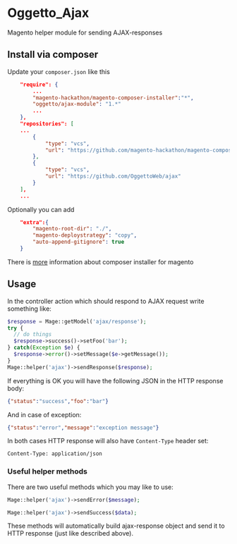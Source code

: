 # Oggetto_Ajax

Magento helper module for sending AJAX-responses

## Install via composer

Update your `composer.json` like this

```JSON
    "require": {
        ...
        "magento-hackathon/magento-composer-installer":"*",
        "oggetto/ajax-module": "1.*"
        ...
    },
    "repositories": [
    ...
        {
            "type": "vcs",
            "url": "https://github.com/magento-hackathon/magento-composer-installer"
        },
        {
            "type": "vcs",
            "url": "https://github.com/OggettoWeb/ajax"
        }
    ],
    ...
```

Optionally you can add

```JSON
    "extra":{
        "magento-root-dir": "./",
        "magento-deploystrategy": "copy",
        "auto-append-gitignore": true
    }
```

There is [more](https://github.com/magento-hackathon/magento-composer-installer/blob/master/README.md) information
about composer installer for magento

## Usage

In the controller action which should respond to AJAX request write something like:

```php
$response = Mage::getModel('ajax/response');
try {
  // do things
  $response->success()->setFoo('bar');
} catch(Exception $e) {
  $response->error()->setMessage($e->getMessage());
}
Mage::helper('ajax')->sendResponse($response);
```

If everything is OK you will have the following JSON in the HTTP response body:

```JSON
{"status":"success","foo":"bar"}
```

And in case of exception:
```JSON
{"status":"error","message":"exception message"}
```

In both cases HTTP response will also have `Content-Type` header set:
```HEADER
Content-Type: application/json
```

### Useful helper methods

There are two useful methods which you may like to use:

```php
Mage::helper('ajax')->sendError($message);
```

```php
Mage::helper('ajax')->sendSuccess($data);
```

These methods will automatically build ajax-response object and send it to HTTP response (just like described above).
